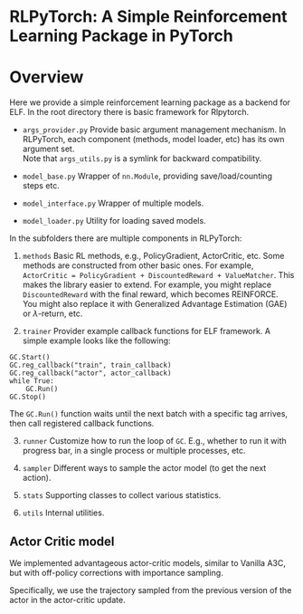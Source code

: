 # RLPyTorch: A Simple Reinforcement Learning Package in PyTorch

Overview    
==============
Here we provide a simple reinforcement learning package as a backend for ELF. In the root directory there is basic framework for Rlpytorch.

* `args_provider.py`
Provide basic argument management mechanism. In RLPyTorch, each component (methods, model loader, etc) has its own argument set.  
Note that `args_utils.py` is a symlink for backward compatibility.

* `model_base.py`
Wrapper of `nn.Module`, providing save/load/counting steps etc.

* `model_interface.py`
Wrapper of multiple models.

* `model_loader.py`
Utility for loading saved models.

In the subfolders there are multiple components in RLPyTorch:

1. `methods`
Basic RL methods, e.g., PolicyGradient, ActorCritic, etc. Some methods are constructed from other basic ones. For example, `ActorCritic = PolicyGradient + DiscountedReward + ValueMatcher`. This makes the library easier to extend. For example, you might replace `DiscountedReward` with the final reward, which becomes REINFORCE. You might also replace it with Generalized Advantage Estimation (GAE) or $\lambda$-return, etc.  

2. `trainer`
Provider example callback functions for ELF framework. A simple example looks like the following:
```
GC.Start()
GC.reg_callback("train", train_callback)
GC.reg_callback("actor", actor_callback)
while True:
    GC.Run()
GC.Stop()
```
The `GC.Run()` function waits until the next batch with a specific tag arrives, then call registered callback functions.  

3. `runner`
Customize how to run the loop of `GC`. E.g., whether to run it with progress bar, in a single process or multiple processes, etc.

4. `sampler`
Different ways to sample the actor model (to get the next action).   

5. `stats`
Supporting classes to collect various statistics.

6. `utils`
Internal utilities.  


Actor Critic model  
-------------
We implemented advantageous actor-critic models, similar to Vanilla A3C, but with off-policy corrections with importance sampling.

Specifically, we use the trajectory sampled from the previous version of the actor in the actor-critic update.
